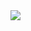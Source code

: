 <a href="https://neon.tech">
  <img src="https://github.com/neondatabase/.github/assets/27310414/f026c202-e4dd-4393-803c-c9515387ec60"/>
</a>
